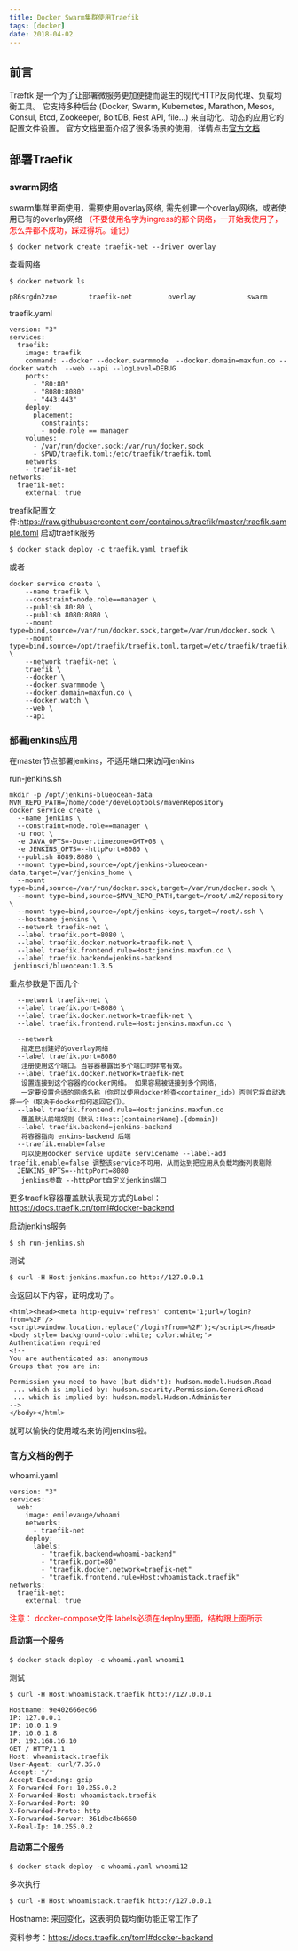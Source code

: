 ```yaml
---
title: Docker Swarm集群使用Traefik
tags: [docker]
date: 2018-04-02
---
```


## 前言
Træfɪk 是一个为了让部署微服务更加便捷而诞生的现代HTTP反向代理、负载均衡工具。 它支持多种后台 (Docker, Swarm, Kubernetes, Marathon, Mesos, Consul, Etcd, Zookeeper, BoltDB, Rest API, file…) 来自动化、动态的应用它的配置文件设置。
官方文档里面介绍了很多场景的使用，详情点击<a href='https://docs.traefik.cn/'>官方文档</a>

## 部署Traefik
### swarm网络

swarm集群里面使用，需要使用overlay网络, 需先创建一个overlay网络，或者使用已有的overlay网络
<font color='red'>（不要使用名字为ingress的那个网络，一开始我使用了，怎么弄都不成功，踩过得坑。谨记）</font>

```
$ docker network create traefik-net --driver overlay

```
查看网络
```
$ docker network ls

p86srgdn2zne        traefik-net         overlay             swarm
```

traefik.yaml
```
version: "3"
services:
  traefik:
    image: traefik
    command: --docker --docker.swarmmode  --docker.domain=maxfun.co --docker.watch  --web --api --logLevel=DEBUG
    ports:
      - "80:80"
      - "8080:8080"
      - "443:443"
    deploy:
      placement:
        constraints:
        - node.role == manager 
    volumes:
      - /var/run/docker.sock:/var/run/docker.sock
      - $PWD/traefik.toml:/etc/traefik/traefik.toml
    networks:
    - traefik-net
networks:
  traefik-net:
    external: true
```
treafik配置文件:https://raw.githubusercontent.com/containous/traefik/master/traefik.sample.toml
启动traefik服务
```
$ docker stack deploy -c traefik.yaml traefik
```
或者

```
docker service create \
    --name traefik \
    --constraint=node.role==manager \
    --publish 80:80 \
    --publish 8080:8080 \
    --mount type=bind,source=/var/run/docker.sock,target=/var/run/docker.sock \
    --mount type=bind,source=/opt/traefik/traefik.toml,target=/etc/traefik/traefik.toml \
    --network traefik-net \
    traefik \
    --docker \
    --docker.swarmmode \
    --docker.domain=maxfun.co \
    --docker.watch \
    --web \
    --api
```


###  部署jenkins应用
在master节点部署jenkins，不适用端口来访问jenkins

run-jenkins.sh
```
mkdir -p /opt/jenkins-blueocean-data
MVN_REPO_PATH=/home/coder/developtools/mavenRepository
docker service create \
  --name jenkins \
  --constraint=node.role==manager \
  -u root \
  -e JAVA_OPTS=-Duser.timezone=GMT+08 \
  -e JENKINS_OPTS=--httpPort=8080 \
  --publish 8089:8080 \
  --mount type=bind,source=/opt/jenkins-blueocean-data,target=/var/jenkins_home \
  --mount type=bind,source=/var/run/docker.sock,target=/var/run/docker.sock \
  --mount type=bind,source=$MVN_REPO_PATH,target=/root/.m2/repository \
  --mount type=bind,source=/opt/jenkins-keys,target=/root/.ssh \
  --hostname jenkins \
  --network traefik-net \
  --label traefik.port=8080 \
  --label traefik.docker.network=traefik-net \
  --label traefik.frontend.rule=Host:jenkins.maxfun.co \
  --label traefik.backend=jenkins-backend
 jenkinsci/blueocean:1.3.5
```

重点参数是下面几个
```
  --network traefik-net \
  --label traefik.port=8080 \
  --label traefik.docker.network=traefik-net \
  --label traefik.frontend.rule=Host:jenkins.maxfun.co \
  
  --network 
   指定已创建好的overlay网络
  --label traefik.port=8080
   注册使用这个端口。当容器暴露出多个端口时非常有效。
  --label traefik.docker.network=traefik-net 
   设置连接到这个容器的docker网络。 如果容易被链接到多个网络，
   一定要设置合适的网络名称（你可以使用docker检查<container_id>）否则它将自动选择一个（取决于docker如何返回它们）。
  --label traefik.frontend.rule=Host:jenkins.maxfun.co 
   覆盖默认前端规则（默认：Host:{containerName}.{domain}）
  --label traefik.backend=jenkins-backend
   将容器指向 enkins-backend 后端
  --traefik.enable=false
   可以使用docker service update servicename --label-add traefik.enable=false 调整该service不可用，从而达到把应用从负载均衡列表剔除
  JENKINS_OPTS=--httpPort=8080
   jenkins参数 --httpPort自定义jenkins端口 
```

更多traefik容器覆盖默认表现方式的Label：https://docs.traefik.cn/toml#docker-backend

启动jenkins服务
```
$ sh run-jenkins.sh
```

测试
```
$ curl -H Host:jenkins.maxfun.co http://127.0.0.1
```
会返回以下内容，证明成功了。
```
<html><head><meta http-equiv='refresh' content='1;url=/login?from=%2F'/>
<script>window.location.replace('/login?from=%2F');</script></head>
<body style='background-color:white; color:white;'>
Authentication required
<!--
You are authenticated as: anonymous
Groups that you are in:
  
Permission you need to have (but didn't): hudson.model.Hudson.Read
 ... which is implied by: hudson.security.Permission.GenericRead
 ... which is implied by: hudson.model.Hudson.Administer
-->
</body></html>
```
就可以愉快的使用域名来访问jenkins啦。

### 官方文档的例子

whoami.yaml
```
version: "3"
services:
  web:
    image: emilevauge/whoami
    networks: 
      - traefik-net
    deploy:
      labels:
        - "traefik.backend=whoami-backend"
        - "traefik.port=80"
        - "traefik.docker.network=traefik-net"
        - "traefik.frontend.rule=Host:whoamistack.traefik"
networks:
  traefik-net:
    external: true
```
<font color='red'>注意： docker-compose文件 labels必须在deploy里面，结构跟上面所示</font>


#### 启动第一个服务
```
$ docker stack deploy -c whoami.yaml whoami1
```

测试
```
$ curl -H Host:whoamistack.traefik http://127.0.0.1
```

```
Hostname: 9e402666ec66
IP: 127.0.0.1
IP: 10.0.1.9
IP: 10.0.1.8
IP: 192.168.16.10
GET / HTTP/1.1
Host: whoamistack.traefik
User-Agent: curl/7.35.0
Accept: */*
Accept-Encoding: gzip
X-Forwarded-For: 10.255.0.2
X-Forwarded-Host: whoamistack.traefik
X-Forwarded-Port: 80
X-Forwarded-Proto: http
X-Forwarded-Server: 361dbc4b6660
X-Real-Ip: 10.255.0.2
```
#### 启动第二个服务
```
$ docker stack deploy -c whoami.yaml whoami12
```

多次执行
```
$ curl -H Host:whoamistack.traefik http://127.0.0.1
```
Hostname: 来回变化，这表明负载均衡功能正常工作了


资料参考：https://docs.traefik.cn/toml#docker-backend